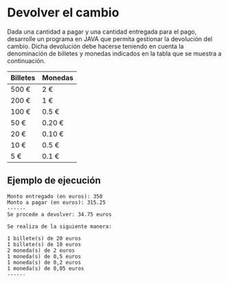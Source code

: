 # Devolver el cambio

Dada una cantidad a pagar y una cantidad entregada para el pago, desarrolle un programa en JAVA que permita gestionar la devolución del cambio. Dicha devolución debe hacerse teniendo en cuenta la denominación de billetes y monedas indicados en la tabla que se muestra a continuación.

|Billetes|Monedas
|-|-
|500 €|2 €
|200 €|1 €
|100 €|0.5 €
|50 €|0.20 €
|20 €|0.10 €
|10 €|0.5 €
|5 €|0.1 €

## Ejemplo de ejecución

```
Monto entregado (en euros): 350
Monto a pagar (en euros): 315.25
------
Se procede a devolver: 34.75 euros

Se realiza de la siguiente manera:

1 billete(s) de 20 euros
1 billete(s) de 10 euros
2 moneda(s) de 2 euros
1 moneda(s) de 0,5 euros
1 moneda(s) de 0,2 euros
1 moneda(s) de 0,05 euros
------
```